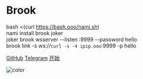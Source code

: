 # Brook

bash <(curl https://bash.ooo/nami.sh)<br/>
nami install brook joker<br/>
joker brook wsserver --listen :9999 --password hello<br/>
brook link -s ws://`curl -s -4 ipip.ooo`:9999 -p hello

[GitHub](https://github.com/txthinking/brook)
[Telegram](https://t.me/brookgroup)
[开始](#brook)

![color](#ffffff)
